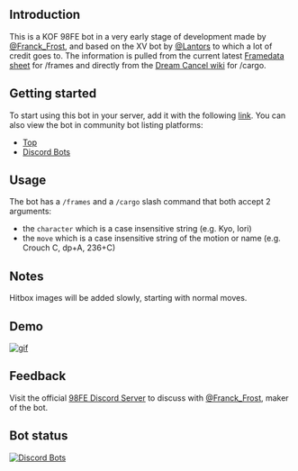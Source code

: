 ## Introduction
This is a KOF 98FE bot in a very early stage of development made by [@Franck_Frost](https://twitter.com/FranckFrost), and based on the XV bot by [@Lantors](https://github.com/dens0ne) to which a lot of credit goes to. The  information is pulled from the current latest [Framedata sheet](https://docs.google.com/spreadsheets/d/100XfeqQCZB7uaeg9DJ3yWIIu6lHLbhdhs7B8b8eWRpY) for /frames and directly from the [Dream Cancel wiki](https://dreamcancel.com/wiki/The_King_of_Fighters_%2798_UMFE) for /cargo.

## Getting started
To start using this bot in your server, add it with the following [link](https://discord.com/api/oauth2/authorize?client_id=966809752904564747&permissions=277025721344&scope=bot%20applications.commands). You can also view the bot in community bot listing platforms:
 - [Top](https://top.gg/bot/966809752904564747)
 - [Discord Bots](https://discord.bots.gg/bots/966809752904564747)

## Usage
The bot has a `/frames` and a `/cargo` slash command that both accept 2 arguments:
- the `character` which is a case insensitive string (e.g. Kyo, Iori)
- the `move` which is a case insensitive string of the motion or name (e.g. Crouch C, dp+A, 236+C)

## Notes
Hitbox images will be added slowly, starting with normal moves.

## Demo
[![gif](https://media.giphy.com/media/9jkdG3K7RAV0Ri9npP/giphy.gif)](https://giphy.com/gifs/9jkdG3K7RAV0Ri9npP)

## Feedback
Visit the official [98FE Discord Server](https://discord.gg/rbRX3Dv5TG) to discuss with [@Franck_Frost](https://twitter.com/FranckFrost), maker of the bot.

## Bot status

[![Discord Bots](https://top.gg/api/widget/966809752904564747.svg)](https://top.gg/bot/966809752904564747)
